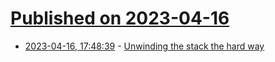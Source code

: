 # [Published on 2023-04-16](index.md)

* [2023-04-16, 17:48:39](https://lobste.rs/s/6hy0dt/unwinding_stack_hard_way) - [Unwinding the stack the hard way](https://lesenechal.fr/en/linux/unwinding-the-stack-the-hard-way)
